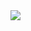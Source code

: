 <img src="https://capsule-render.vercel.app/api?type=venom&color=auto&height=300&section=header&text=hyunwoosim%git.hub!&fontAlignY=20&fontSize=90" />
